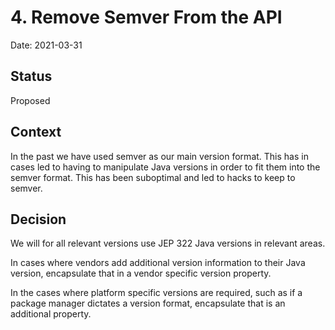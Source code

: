 # 4. Remove Semver From the API

Date: 2021-03-31

## Status

Proposed

## Context

In the past we have used semver as our main version format. This has in cases led to having to manipulate Java versions
in order to fit them into the semver format. This has been suboptimal and led to hacks to keep to semver.

## Decision

We will for all relevant versions use JEP 322 Java versions in relevant areas.

In cases where vendors add additional version information to their Java version, encapsulate that in a vendor specific
version property.

In the cases where platform specific versions are required, such as if a package manager dictates a version format, encapsulate
that is an additional property.

